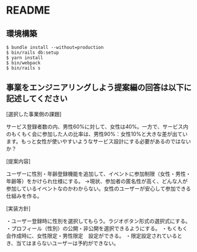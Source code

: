 # README

## 環境構築
```
$ bundle install --without=production
$ bin/rails db:setup
$ yarn install
$ bin/webpack
$ bin/rails s
```

## 事業をエンジニアリングしよう提案編の回答は以下に記述してください
[選択した事業側の課題]

サービス登録者数の内、男性60%に対して、女性は40%。一方で、サービス内のもくもく会に参加した人の比率は、男性90%：女性10%と大きな差が出ています。もっと女性が使いやすいようなサービス設計にする必要があるのではないか？


[提案内容]

ユーザーに性別・年齢登録機能を追加して、イベントに参加制限（女性・男性・年齢等）をかけられ仕様にする。
→現状、参加者の匿名性が高く、どんな人が参加しているイベントなのかわからない。女性のユーザーが安心して参加できる仕組みを作る。

[実装方針]

・ユーザー登録時に性別を選択してもらう。ラジオボタン形式の選択式にする。
・プロフィール（性別）の公開・非公開を選択できるようにする。
・もくもく会作成時に、女性限定・男性限定　設定ができる。
・限定設定されているとき、当てはまらないユーザーは予約ができない。
